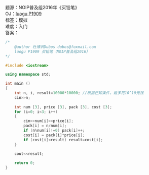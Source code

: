 题源：NOIP普及组2016年《买铅笔》  
OJ：[luogu P1909](https://www.luogu.org/problemnew/show/P1909)  
标签：模拟  
难度：入门  
答案：
```cpp
/* 	
	@author 杜博识Dubos dubos@foxmail.com
	luogu P1909 买铅笔（NOIP普及组2016） 
*/

#include <iostream>

using namespace std;

int main ()
{
	int n, i, result=10000*10000; //根据已知条件，最多花10^10元钱 
	cin>>n;
	
	int num [3], price [3], pack [3], cost [3];
	for (i=0; i<3; i++)
	{
		cin>>num[i]>>price[i];
		pack[i] = n/num[i];
		if (n%num[i]!=0) pack[i]++;
		cost[i] = pack[i]*price[i];
		if (cost[i]<result) result=cost[i];
	}

	cout<<result;
	
	return 0;
}
```
